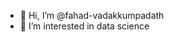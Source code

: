 - 👋 Hi, I’m @fahad-vadakkumpadath
- 👀 I’m interested in data science

<!---
fahad-vadakkumpadath/fahad-vadakkumpadath is a ✨ special ✨ repository because its `README.md` (this file) appears on your GitHub profile.
You can click the Preview link to take a look at your changes.
--->
